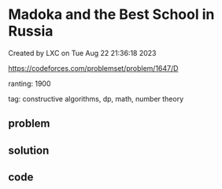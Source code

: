 # Madoka and the Best School in Russia

Created by LXC on Tue Aug 22 21:36:18 2023

https://codeforces.com/problemset/problem/1647/D

ranting: 1900

tag: constructive algorithms, dp, math, number theory

## problem



## solution



## code

``` cpp

```
